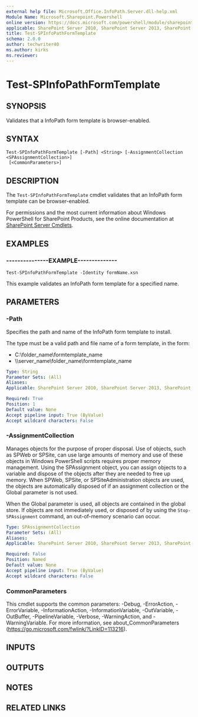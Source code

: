 ```yaml
---
external help file: Microsoft.Office.InfoPath.Server.dll-help.xml
Module Name: Microsoft.Sharepoint.Powershell
online version: https://docs.microsoft.com/powershell/module/sharepoint-server/test-spinfopathformtemplate
applicable: SharePoint Server 2010, SharePoint Server 2013, SharePoint Server 2016, SharePoint Server 2019
title: Test-SPInfoPathFormTemplate
schema: 2.0.0
author: techwriter40
ms.author: kirks
ms.reviewer:
---
```


# Test-SPInfoPathFormTemplate

## SYNOPSIS
Validates that a InfoPath form template is browser-enabled.

## SYNTAX

```
Test-SPInfoPathFormTemplate [-Path] <String> [-AssignmentCollection <SPAssignmentCollection>]
 [<CommonParameters>]
```

## DESCRIPTION
The `Test-SPInfoPathFormTemplate` cmdlet validates that an InfoPath form template can be browser-enabled.

For permissions and the most current information about Windows PowerShell for SharePoint Products, see the online documentation at [SharePoint Server Cmdlets](https://docs.microsoft.com/powershell/sharepoint/sharepoint-server/sharepoint-server-cmdlets).

## EXAMPLES

### ---------------EXAMPLE--------------
```
Test-SPInfoPathFormTemplate -Identity formName.xsn
```

This example validates an InfoPath form template for a specified name.

## PARAMETERS

### -Path
Specifies the path and name of the InfoPath form template to install.

The type must be a valid path and file name of a form template, in the form:

- C:\folder_name\formtemplate_name
- \\\\server_name\folder_name\formtemplate_name

```yaml
Type: String
Parameter Sets: (All)
Aliases: 
Applicable: SharePoint Server 2010, SharePoint Server 2013, SharePoint Server 2016, SharePoint Server 2019

Required: True
Position: 1
Default value: None
Accept pipeline input: True (ByValue)
Accept wildcard characters: False
```

### -AssignmentCollection
Manages objects for the purpose of proper disposal.
Use of objects, such as SPWeb or SPSite, can use large amounts of memory and use of these objects in Windows PowerShell scripts requires proper memory management.
Using the SPAssignment object, you can assign objects to a variable and dispose of the objects after they are needed to free up memory.
When SPWeb, SPSite, or SPSiteAdministration objects are used, the objects are automatically disposed of if an assignment collection or the Global parameter is not used.

When the Global parameter is used, all objects are contained in the global store.
If objects are not immediately used, or disposed of by using the `Stop-SPAssignment` command, an out-of-memory scenario can occur.

```yaml
Type: SPAssignmentCollection
Parameter Sets: (All)
Aliases: 
Applicable: SharePoint Server 2010, SharePoint Server 2013, SharePoint Server 2016, SharePoint Server 2019

Required: False
Position: Named
Default value: None
Accept pipeline input: True (ByValue)
Accept wildcard characters: False
```

### CommonParameters
This cmdlet supports the common parameters: -Debug, -ErrorAction, -ErrorVariable, -InformationAction, -InformationVariable, -OutVariable, -OutBuffer, -PipelineVariable, -Verbose, -WarningAction, and -WarningVariable. For more information, see about_CommonParameters (https://go.microsoft.com/fwlink/?LinkID=113216).

## INPUTS

## OUTPUTS

## NOTES

## RELATED LINKS

